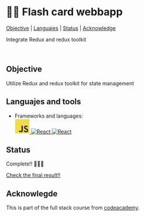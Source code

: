 # 🧑‍🎓 Flash card webbapp<br>
[Objective](#objective_h) | [Languajes](#languajes_h) | [Status](#status_h) | [Acknowledge](#acknowledge_h) 

<link href="https://languages.abranhe.com/logos.css" rel="stylesheet">

<p>Integrate Redux and redux toolkit</p><br>

<h2>Objective<a name="objective_h"></a></h2>
<p>Utilize Redux and redux toolkit for state management</p>


<h2>Languajes and tools<a name="languajes_h"></a></h2>
<p></p>
<ul><li> Frameworks and languages:<br>
<a href="https://developer.mozilla.org/en-US/docs/Web/JavaScript" target="_blank"> <img src="https://raw.githubusercontent.com/devicons/devicon/master/icons/javascript/javascript-original.svg" alt="javascript" width="40" height="40"/> </a>
<a href="https://reactjs.org/" target="_blank"> <img src="https://www.pinclipart.com/picdir/middle/537-5374089_react-js-logo-clipart.png" alt="React" width="50" height="40"/> </a>
<a href="https://redux.js.org/" target="_blank"> <img src="https://upload.wikimedia.org/wikipedia/commons/4/49/Redux.png" alt="React" width="50" height="40"/> </a>
</li>
</ul>
<h2>Status <a name="status_h"></a></h2>
<p>Complete!! 🎉🎉🎉</p>
<a href="https://cavs1010.github.io/06_flash_cards/"> Check the final result!! </a>


<br>
<h2>Acknowlegde <a name="acknowledge_h"></a></h2>
<p>This is part of the full stack course from <a href='https://www.codecademy.com/'>codeacademy</a>.</p>
